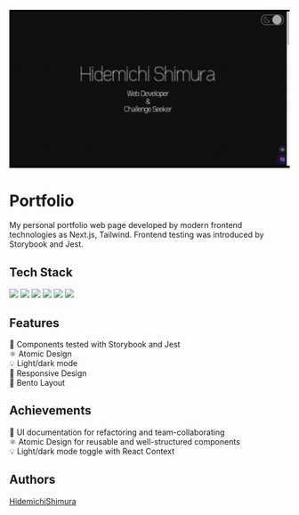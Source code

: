 ![Portfolio](./public/images/works/portfolio.gif)

# Portfolio

My personal portfolio web page developed by modern frontend technologies as Next.js, Tailwind. Frontend testing was introduced by Storybook and Jest.

## Tech Stack

<p align="left">
   <img src="https://img.shields.io/badge/TypeScript-007ACC?style=for-the-badge&logo=typescript&logoColor=white">
  <img src="https://img.shields.io/badge/React-20232A?style=for-the-badge&logo=react&logoColor=61DAFB">
  <img src="https://img.shields.io/badge/next%20js-000000?style=for-the-badge&logo=nextdotjs&logoColor=white">
  <img src="https://img.shields.io/badge/Tailwind_CSS-38B2AC?style=for-the-badge&logo=tailwind-css&logoColor=white">
  <img src="https://img.shields.io/badge/Storybook-FF4785?style=for-the-badge&logo=storybook&logoColor=white">
  <img src="https://img.shields.io/badge/Jest-C21325?style=for-the-badge&logo=jest&logoColor=white">
</p>

## Features

🧪 Components tested with Storybook and Jest
<br/>
⚛️ Atomic Design
<br/>
💡 Light/dark mode
<br/>
📱 Responsive Design
<br/>
🍱 Bento Layout

## Achievements

📄 UI documentation for refactoring and team-collaborating
<br/>
⚛️ Atomic Design for reusable and well-structured components
<br/>
💡 Light/dark mode toggle with React Context

## Authors

[HidemichiShimura](https://github.com/HidemichiShimura)
